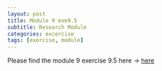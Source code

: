 ```yaml
---
layout: post
title: Module 9 exe9.5
subtitle: Research Module
categories: excercise
tags: [exercise, module]
---
```


[docs]: https://sudeshnaidoo.github.io/assets/pdf/Exe9_2D_ex9_5_Completed.xlsx

Please find the module 9 exercise 9.5 here -> [here][docs]
